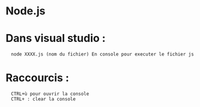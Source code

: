 # Node.js

# Dans visual studio :
      node XXXX.js (nom du fichier) En console pour executer le fichier js
   
# Raccourcis : 
      CTRL+ù pour ouvrir la console
      CTRL+ : clear la console
